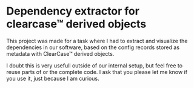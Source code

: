 # Dependency extractor for clearcase™ derived objects
This project was made for a task where I had to extract and visualize the dependencies in our software, based on the config records stored as metadata with ClearCase™ derived objects.

I doubt this is very usefull outside of our internal setup, but feel free to reuse parts of or the complete code. I ask that you please let me know if you use it, just because I am curious.
